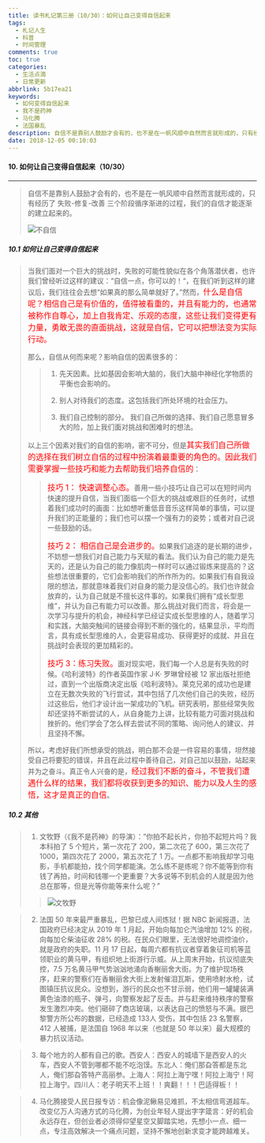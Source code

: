 ```yaml
---
title: 读书札记第三册（10/30）：如何让自己变得自信起来
tags:
  - 札记人生
  - 科普
  - 时间管理
comments: true
toc: true
categories:
  - 生活点滴
  - 日常更新
abbrlink: 5b17ea21
keywords:
  - 如何变得自信起来
  - 我不是药神
  - 马化腾
  - 法国暴乱
description: 自信不是靠别人鼓励才会有的，也不是在一帆风顺中自然而言就形成的，只有经历了 失败-修复-改善 三个阶段循序渐进的过程，我们的自信才能逐渐的建立起来的。
date: 2018-12-05 00:10:03
---
```

<script type="text/javascript" src="/js/src/bai.js"></script>

#### 10. 如何让自己变得自信起来（10/30）
---
> 自信不是靠别人鼓励才会有的，也不是在一帆风顺中自然而言就形成的，只有经历了 失败-修复-改善 三个阶段循序渐进的过程，我们的自信才能逐渐的建立起来的。
> 
> ![不自信](https://ws2.sinaimg.cn/large/006tNbRwgy1fxvefw42d3j30hs0buq45.jpg)

##### 10.1 如何让自己变得自信起来
> 当我们面对一个巨大的挑战时，失败的可能性貌似在各个角落潜伏者，也许我们曾经听过这样的建议：“自信一点，你可以的！“，在我们听到这样的建议后，我们往往会去想“如果真的那么简单就好了。”然而，<font color="red" size=3>什么是自信呢？相信自己是有价值的，值得被看重的，并且有能力的，也通常被称作自尊心，加上自我肯定、乐观的态度，这些让我们变得更有力量，勇敢无畏的直面挑战，这就是自信，它可以把想法变为实际行动。</font>
> 
> 那么，自信从何而来呢？影响自信的因素很多的：
>>
>> 1. 先天因素。比如基因会影响大脑的，我们大脑中神经化学物质的平衡也会影响的。
>>
>> 2. 别人对待我们的态度。这包括我们所处环境的社会压力。
>>
>> 3. 我们自己控制的部分。 我们自己所做的选择、我们自己愿意冒多大的险，加上我们面对挑战和困难时的想法。
>
> 以上三个因素对我们的自信的影响，密不可分，但是<font color="red" size=3>其实我们自己所做的选择在我们树立自信的过程中扮演着最重要的角色的。因此我们需要掌握一些技巧和能力去帮助我们培养自信的</font>：
>>
>> <font color="red" size=3>技巧 1： 快速调整心态。</font>善用一些小技巧让自己可以在短时间内快速的提升自信，当我们面临一个巨大的挑战或艰巨的任务时，试想着我们成功时的画面：比如想听重低音音乐这样简单的事情，可以提升我们的正能量的；我们也可以摆一个强有力的姿势；或者对自己说一些鼓励的话。
>>
>> <font color="red" size=3>技巧 2： 相信自己是会进步的。</font>如果我们追逐的是长期的进步，不妨想一想我们对自己能力与天赋的看法。我们认为自己的能力是先天的，还是认为自己的能力像肌肉一样时可以通过锻炼来提高的？这些想法很重要的，它们会影响我们的所作所为的。如果我们有自我设限的想法，那就意味着我们对自身的能力是没信心的。我们也许就会放弃的，认为自己就是不擅长这件事的。如果我们拥有“成长型思维”，并认为自己有能力可以改善。那么挑战对我们而言，将会是一次学习与提升的机会，神经科学已经证实成长型思维的人，随着学习和实践，大脑突触间的链接会得到不断的强化的，结果显示，平均而言，具有成长型思维的人，会更容易成功、获得更好的成就、并且在挑战时会表现的更加精彩的。
>>
>> <font color="red" size=3>技巧 3：练习失败。</font>面对现实吧，我们每一个人总是有失败的时候。《哈利波特》的作者英国作家 J·K· 罗琳曾经被 12 家出版社拒绝过，直到一个出版商决定出版《哈利波特》。莱克兄弟的成功也是建立在无数次失败的飞行尝试，其中包括了几次他们自己的失败，经历过这些后，他们才设计出一架成功的飞机。研究表明，那些经常失败却还坚持不断尝试的人，从自身能力上讲，比较有能力可面对挑战和挫折的。他们学会了怎么样去尝试不同的策略、询问他人的建议、并且坚持不懈。
>
> 所以，考虑好我们所想承受的挑战，明白那不会是一件容易的事情，坦然接受自己将要犯的错误，并且在此过程中善待自己，对自己加以鼓励，站起来并为之奋斗。真正令人兴奋的是，<font color="red" size=3>经过我们不断的奋斗，不管我们遭遇什么样的结果，我们都将收获到更多的知识、能力以及人生的感悟，这才是真正的自信</font>。

##### 10.2 其他
> 1. 文牧野（《我不是药神》的导演）：”你拍不起长片，你拍不起短片吗？我本科拍了 5 个短片，第一次花了 200，第二次花了 600，第三次花了 1000，第四次花了 2000，第五次花了 1 万。一点都不影响我却学习电影，手机都能拍，找个同学都能演。怎么练不是练呢？你不能等到你有钱了再拍，时间和钱哪一个更重要？大多说等不到机会的人就是因为他总在那等，但是光等你能等来什么呢？”
>>
>> ![文牧野](https://ws1.sinaimg.cn/large/006tNbRwgy1fxvfow2nscj30dz0lndk3.jpg)

> 2. 法国 50 年来最严重暴乱，巴黎已成人间炼狱！据 NBC 新闻报道，法国政府已经决定从 2019 年 1 月起，开始向每加仑汽油增加 12% 的税，向每加仑柴油征收 28% 的税。在民众们眼里，无法很好地调控油价，就是政府的失职。11 月 17 日起，每周六都有抗议者穿着象征司机等蓝领职业的黄马甲，有组织地上街游行示威。从上周末开始，抗议彻底失控，7.5 万名黄马甲气势汹汹地涌向香榭丽舍大街。为了维护现场秩序，赶来的警察们在香榭丽舍大街上发射催泪瓦斯，使用喷射水枪，试图镇压抗议民众。没想到，游行的民众也不甘示弱，他们用一罐罐装满黄色油漆的瓶子、弹弓，向警察发起了反击。并与赶来维持秩序的警察发生激烈冲突。他们砸碎了商店玻璃，以表达自己的愤怒与不满。据巴黎警方所公布的数据，已经造成 133人 受伤，其中包括 23 名警察，412 人被捕，是法国自 1968 年以来（也就是 50 年以来）最大规模的暴力抗议活动。

> 3. 每个地方的人都有自己的歌。西安人：西安人的城墙下是西安人的火车，西安人不管到哪都不能不吃泡馍。东北人：俺们那旮答都是东北人，俺们那旮答特产高丽参。上海人：阿拉上海宁嘿！阿拉上海宁！阿拉上海宁。四川人：老子明天不上班！！爽翻！！！巴适得板！！ 

> 4. 马化腾接受人民日报专访：机会像泥鳅易见难抓，不太相信弯道超车。改变亿万人沟通方式的马化腾，为创业年轻人提出字字箴言：好的机会永远存在，但创业者必须得仰望星空又脚踏实地，先想小一点、细一点，专注高效解决一个痛点问题，坚持不懈地创新求变才能跨越难关。

